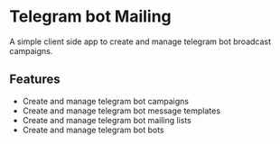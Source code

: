 # Telegram bot Mailing

A simple client side app to create and manage telegram bot broadcast campaigns.

## Features

- Create and manage telegram bot campaigns
- Create and manage telegram bot message templates
- Create and manage telegram bot mailing lists
- Create and manage telegram bot bots


